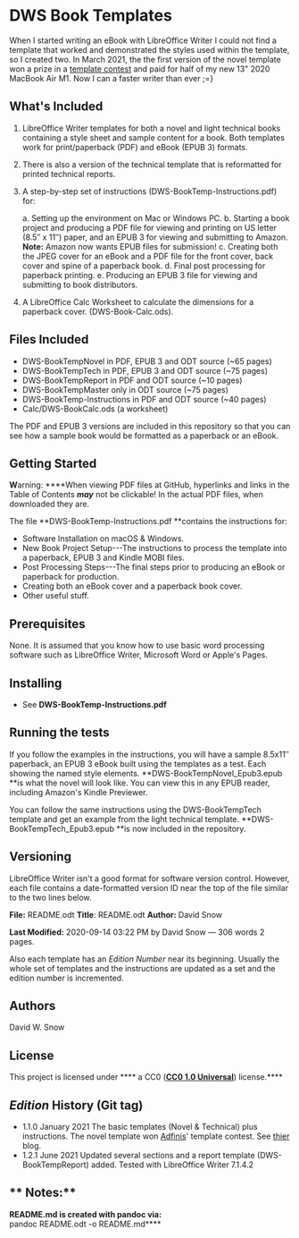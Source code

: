 # DWS Book Templates

When I started writing an eBook with LibreOffice Writer I could not find
a template that worked and demonstrated the styles used within the
template, so I created two. In March 2021, the the first version of the
novel template won a prize in a [template
contest](https://adfinis.com/en/blog/winners-of-the-libreoffice-template-contest-2020/)
and paid for half of my new 13" 2020 MacBook Air M1. Now I can a faster
writer than ever ;=}

## What's Included

1.  LibreOffice Writer templates for both a novel and light technical
    books containing a style sheet and sample content for a book. Both
    templates work for print/paperback (PDF) and eBook (EPUB 3) formats.

2.  There is also a version of the technical template that is
    reformatted for printed technical reports.

3.  A step-by-step set of instructions (DWS-BookTemp-Instructions.pdf)
    for:

    a.  Setting up the environment on Mac or Windows PC.
    b.  Starting a book project and producing a PDF file for viewing and
        printing on US letter (8.5″ x 11″) paper, and an EPUB 3 for
        viewing and submitting to Amazon. **Note:** Amazon now wants
        EPUB files for submission!
    c.  Creating both the JPEG cover for an eBook and a PDF file for the
        front cover, back cover and spine of a paperback book.
    d.  Final post processing for paperback printing.
    e.  Producing an EPUB 3 file for viewing and submitting to book
        distributors.

4.  A LibreOffice Calc Worksheet to calculate the dimensions for a
    paperback cover. (DWS-Book-Calc.ods).

## Files Included

-   DWS-BookTempNovel in PDF, EPUB 3 and ODT source (\~65 pages)
-   DWS-BookTempTech in PDF, EPUB 3 and ODT source (\~75 pages)
-   DWS-BookTempReport in PDF and ODT source (\~10 pages)
-   DWS-BookTempMaster only in ODT source (\~75 pages)
-   DWS-BookTemp-Instructions in PDF and ODT source (\~40 pages)
-   Calc/DWS-BookCalc.ods (a worksheet)

The PDF and EPUB 3 versions are included in this repository so that you
can see how a sample book would be formatted as a paperback or an eBook.

## Getting Started

****W****arning: ****When viewing PDF files at GitHub, hyperlinks and
links in the Table of Contents ***may*** not be clickable! In the actual
PDF files, when downloaded they are.

The file **DWS-BookTemp-Instructions.pdf **contains the instructions
for:

-   Software Installation on macOS & Windows.
-   New Book Project Setup---The instructions to process the template
    into a paperback, EPUB 3 and Kindle MOBI files.
-   Post Processing Steps---The final steps prior to producing an eBook
    or paperback for production.
-   Creating both an eBook cover and a paperback book cover.
-   Other useful stuff.

## Prerequisites

None. It is assumed that you know how to use basic word processing
software such as LibreOffice Writer, Microsoft Word or Apple's Pages.

## Installing

-   See **DWS-BookTemp-Instructions.pdf**

## Running the tests

If you follow the examples in the instructions, you will have a sample
8.5x11ʺ paperback, an EPUB 3 eBook built using the templates as a test.
Each showing the named style elements. **DWS-BookTempNovel\_Epub3.epub
**is what the novel will look like. You can view this in any EPUB
reader, including Amazon's Kindle Previewer.

You can follow the same instructions using the DWS-BookTempTech template
and get an example from the light technical template.
**DWS-BookTempTech\_Epub3.epub **is now included in the repository.

## Versioning

LibreOffice Writer isn't a good format for software version control.
However, each file contains a date-formatted version ID near the top of
the file similar to the two lines below.

**File:** README.odt **Title**: README.odt **Author:** David Snow

**Last Modified:** 2020-09-14 03:22 PM by David Snow ― 306 words 2
pages.

Also each template has an *Edition Number* near its beginning. Usually
the whole set of templates and the instructions are updated as a set and
the edition number is incremented.

## Authors

David W. Snow

## License

This project is licensed under **** a CC0 (****[****CC0 1.0
Universal****](https://creativecommons.org/publicdomain/zero/1.0/)****)
license.****

## ***Edition*** History (Git tag)

-   1.1.0 January 2021 The basic templates (Novel & Technical) plus
    instructions. The novel template won
    [Adfinis](https://adfinis.com/en/)' template contest. See
    [thier](https://adfinis.com/en/blog/winners-of-the-libreoffice-template-contest-2020/)
    blog.
-   1.2.1 June 2021 Updated several sections and a report template
    (DWS-BookTempReport) added. Tested with LibreOffice Writer 7.1.4.2

## ** Notes:**

****README.md is created with pandoc via:****\
pandoc README.odt -o README.md****
